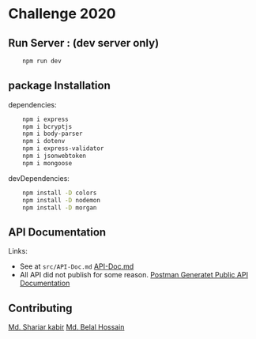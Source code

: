 # Challenge 2020

## Run Server : (dev server only)

```bash
    npm run dev
```

## package Installation

dependencies:

```bash
    npm i express
    npm i bcryptjs
	npm i body-parser
	npm i dotenv
	npm i express-validator
	npm i jsonwebtoken
	npm i mongoose
```

devDependencies:

```bash
	npm install -D colors
	npm install -D nodemon
	npm install -D morgan
```

## API Documentation

Links: 
- See at `src/API-Doc.md` [API-Doc.md](src/API-Doc.md)
- All API did not publish for some reason. [Postman Generatet Public API Documentation](https://documenter.getpostman.com/view/5663139/SzmY7fpM)

## Contributing

[Md. Shariar kabir](https://github.com/codezerro)
[Md. Belal Hossain](https://github.com/belal-bh)
